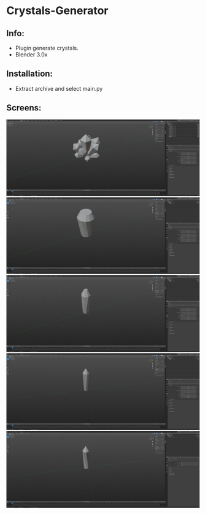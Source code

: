 # Crystals-Generator
## Info:
- Plugin generate crystals.
- Blender 3.0x
## Installation:
- Extract archive and select main.py
## Screens:
![](./screens/5.png)
![](./screens/4.png)
![](./screens/3.png)
![](./screens/2.png)
![](./screens/1.png)
